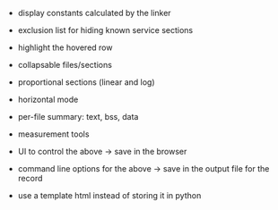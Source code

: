 * display constants calculated by the linker
* exclusion list for hiding known service sections
* highlight the hovered row
* collapsable files/sections 
* proportional sections (linear and log)
* horizontal mode
* per-file summary: text, bss, data
* measurement tools

* UI to control the above -> save in the browser
* command line options for the above -> save in the output file for the record
* use a template html instead of storing it in python
